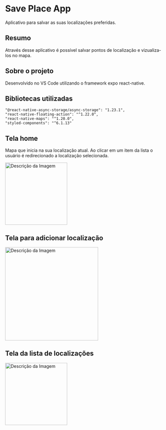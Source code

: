 # Save Place App
Aplicativo para salvar as suas localizações preferidas.

## Resumo

Através desse aplicativo é possível salvar pontos de localização e vizualiza-los no mapa.

## Sobre o projeto

Desenvolvido no VS Code utilizando o framework expo react-native.

## Bibliotecas utilizadas

```
"@react-native-async-storage/async-storage": "1.23.1",
"react-native-floating-action": "^1.22.0",
"react-native-maps": "^1.20.0",
"styled-components": "^6.1.13"
```

## Tela home

Mapa que inicia na sua localização atual. Ao clicar em um item da lista o usuário é redirecionado a localização selecionada.

<img src="https://github.com/user-attachments/assets/bf1511a8-75b2-4128-8036-9eb2f1504d84" alt="Descrição da Imagem" width="200">

## Tela para adicionar localização

<img src="https://github.com/user-attachments/assets/51a1d698-9bc0-4eaf-bb75-ee9e9ee04cde" alt="Descrição da Imagem" width="300">

## Tela da lista de localizações

<img src="https://github.com/user-attachments/assets/dd1e28e8-75e0-456c-8765-f713d824cab8" alt="Descrição da Imagem" width="200">
